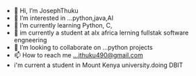 - 👋 Hi, I’m JosephThuku
- 👀 I’m interested in ...python,java,AI
- 🌱 I’m currently learning Python, C,
-  🌱 im currently a student at alx africa lerning fullstak software engneering
- 💞️ I’m looking to collaborate on ...python projects
- 📫 How to reach me ...jthuku490@gmail.com
-  i'm current a student in Mount Kenya university.doing  DBIT
<!---
JosephThuku/JosephThuku is a ✨ special ✨ repository because its `README.md` (this file) appears on your GitHub profile.
You can click the Preview link to take a look at your changes.
--->
